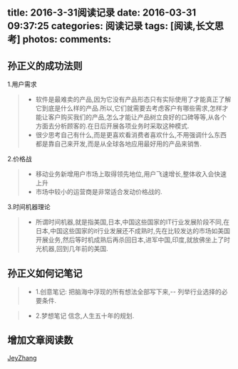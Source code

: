 title: 2016-3-31阅读记录
date: 2016-03-31 09:37:25
categories: 阅读记录
tags: [阅读,长文思考]
photos:
comments:
---

## 孙正义的成功法则

1.用户需求

> * 软件是最难卖的产品,因为它没有产品形态只有实际使用了才能真正了解它到底是什么样的产品.所以,它们就需要去考虑客户有哪些需求,怎样才能让客户购买我们的产品,怎么才能让产品树立良好的口碑等等,从各个方面去分析顾客的.在日后开展各项业务时采取这种模式.
> * 很少思考自己有什么,而是更喜欢看消费者喜欢什么,不用强调什么东西都是靠自己来开发,而是从全球各地应用最好用的产品来销售.

<!-- more -->

2.价格战

> * 移动业务新增用户市场上取得领先地位,用户飞速增长,整体收入会快速上升
> * 市场中较小的运营商是非常适合发动价格战的.

3.时间机器理论

> * 所谓时间机器,就是指美国,日本,中国这些国家的IT行业发展阶段不同,在日本,中国这些国家的it行业发展还不成熟时,先在比较发达的市场如美国开展业务,然后等时机成熟后再杀回日本,进军中国,印度,就放佛坐上了时光机器,回到几年前的美国.

## 孙正义如何记笔记

> * 1.创意笔记:
	把脑海中浮现的所有想法全部写下来,-- 列举行业选择的必要条件.

> * 2.梦想笔记
   信念,人生五十年的规划.
 
 
 ## 增加文章阅读数
 [JeyZhang](http://www.jeyzhang.com/)



